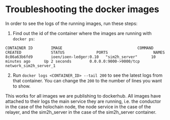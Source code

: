 # Troubleshooting the docker images

In order to see the logs of the running images, run these steps:

1. Find out the id of the container where the images are running with `docker ps`:

```
CONTAINER ID        IMAGE                                 COMMAND             CREATED             STATUS              PORTS                    NAMES
8c86a63b6fd9        ioen/ioen-ledger:0.10   "sim2h_server"      10 minutes ago      Up 2 seconds        0.0.0.0:9000->9000/tcp   network_sim2h_server_1
```

2. Run `docker logs <CONTAINER_ID> --tail 200` to see the latest logs from that container. You can change the `200` to the number of lines you want to show.

This works for all images we are publishing to dockerhub. All images have attached to their logs the main service they are running, i.e. the conductor in the case of the holochain node, the node service in the case of the relayer, and the sim2h_server in the case of the sim2h_server container.
